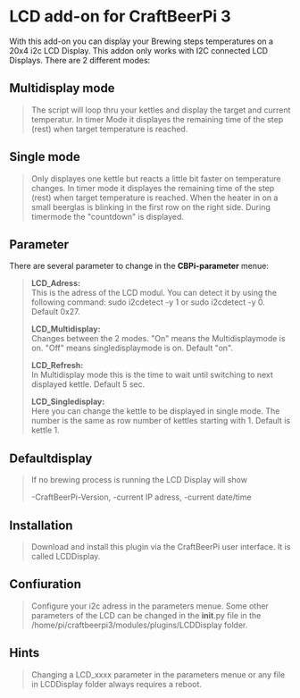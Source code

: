 # LCD add-on for CraftBeerPi 3

With this add-on you can display your Brewing steps temperatures on a 20x4 i2c LCD Display.
This addon only works with I2C connected LCD Displays.
There are 2 different modes:

Multidisplay mode
-------------

> The script will loop thru your kettles and display the target and
> current temperatur. In timer Mode it displayes the remaining time of
> the step (rest) when target temperature is reached.

Single mode
------------

> Only displayes one kettle but reacts a little bit faster on temperature changes. 
> In timer mode it displayes the remaining time of
> the step (rest) when target temperature is reached.
> When the heater in on a small beerglas is blinking in the first row on the right side.
> During timermode the "countdown" is displayed.


Parameter
----------

There are several parameter to change in the **CBPi-parameter** menue:

> **LCD_Adress:**    
> This is the adress of the LCD modul. You can detect it by 
> using the following command:   sudo i2cdetect -y 1 or sudo i2cdetect
> -y 0.   Default 0x27.
> 
> 
> **LCD_Multidisplay:**     
> Changes between the 2 modes. "On" means the Multidisplaymode is on. 
> "Off" means singledisplaymode is on. Default "on". 
> 
>
> **LCD_Refresh:**		  
> In Multidisplay mode this is the time to wait until switching to next displayed kettle. Default 5 sec.
> 
> 
> **LCD_Singledisplay:** 	  
> Here you can change the kettle to be displayed in single mode. The number is the same as row number  of
> kettles starting with 1. Default is kettle 1.

Defaultdisplay
--------------

> If no brewing process is running the LCD Display will show
> 
> -CraftBeerPi-Version, 
>-current IP adress, 
>-current date/time

## Installation

> Download and install this plugin via 
> the CraftBeerPi user interface. It is called LCDDisplay.

## Confiuration

> Configure your i2c adress in the parameters menue. Some other
> parameters of the LCD can be changed in the  __init__.py file in the
> /home/pi/craftbeerpi3/modules/plugins/LCDDisplay folder.

## Hints

> Changing a LCD_xxxx parameter in the parameters menue or any
> file in LCDDisplay folder always requires a reboot.
